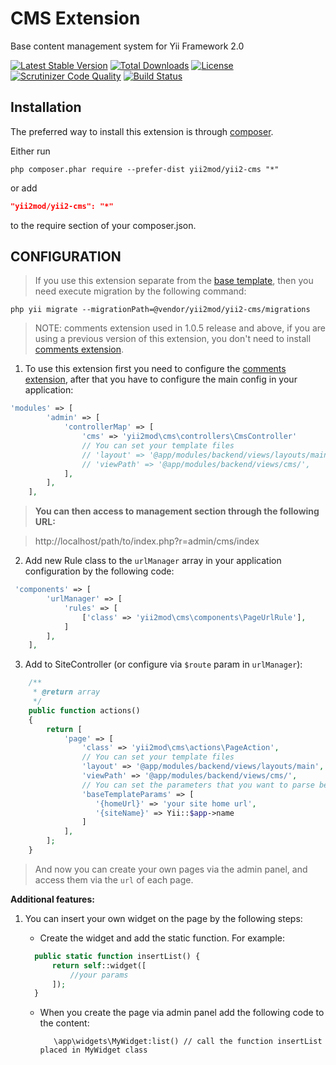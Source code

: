 CMS Extension
========================
Base content management system for Yii Framework 2.0

[![Latest Stable Version](https://poser.pugx.org/yii2mod/yii2-cms/v/stable)](https://packagist.org/packages/yii2mod/yii2-cms) [![Total Downloads](https://poser.pugx.org/yii2mod/yii2-cms/downloads)](https://packagist.org/packages/yii2mod/yii2-cms) [![License](https://poser.pugx.org/yii2mod/yii2-cms/license)](https://packagist.org/packages/yii2mod/yii2-cms)
[![Scrutinizer Code Quality](https://scrutinizer-ci.com/g/yii2mod/yii2-cms/badges/quality-score.png?b=master)](https://scrutinizer-ci.com/g/yii2mod/yii2-cms/?branch=master) [![Build Status](https://scrutinizer-ci.com/g/yii2mod/yii2-cms/badges/build.png?b=master)](https://scrutinizer-ci.com/g/yii2mod/yii2-cms/build-status/master)


Installation
------------

The preferred way to install this extension is through [composer](http://getcomposer.org/download/).

Either run

```
php composer.phar require --prefer-dist yii2mod/yii2-cms "*"
```

or add

```json
"yii2mod/yii2-cms": "*"
```

to the require section of your composer.json.


CONFIGURATION
------------
> If you use this extension separate from the [base template](https://github.com/yii2mod/base), then you need execute migration by the following command:
```
php yii migrate --migrationPath=@vendor/yii2mod/yii2-cms/migrations
```

> NOTE: comments extension used in 1.0.5 release and above, if you are using a previous version of this extension, you don't need to install [comments extension](https://github.com/yii2mod/yii2-comments).

1) To use this extension first you need to configure the [comments extension](https://github.com/yii2mod/yii2-comments), after that you have to configure the main config in your application:
```php
'modules' => [
        'admin' => [
            'controllerMap' => [
                'cms' => 'yii2mod\cms\controllers\CmsController'
                // You can set your template files
                // 'layout' => '@app/modules/backend/views/layouts/main',
                // 'viewPath' => '@app/modules/backend/views/cms/',
            ],
        ],
    ],
```
> **You can then access to management section through the following URL:**

> http://localhost/path/to/index.php?r=admin/cms/index
  

2) Add new Rule class to the `urlManager` array in your application configuration by the following code:
 
```php
 'components' => [
        'urlManager' => [
            'rules' => [
                ['class' => 'yii2mod\cms\components\PageUrlRule'],
            ]
        ],
    ],
```

3) Add to SiteController (or configure via `$route` param in `urlManager`):
```php
    /**
     * @return array
     */
    public function actions()
    {
        return [
            'page' => [
                'class' => 'yii2mod\cms\actions\PageAction',
                // You can set your template files
                'layout' => '@app/modules/backend/views/layouts/main',
                'viewPath' => '@app/modules/backend/views/cms/',
                // You can set the parameters that you want to parse before the page is loaded, for example:
                'baseTemplateParams' => [
                   '{homeUrl}' => 'your site home url',
                   '{siteName}' => Yii::$app->name
                ]
            ],
        ];
    }
```
> And now you can create your own pages via the admin panel, and access them via the `url` of each page.

**Additional features:**

1. You can insert your own widget on the page by the following steps:
    * Create the widget and add the static function. For example:
   
     ```php
       public static function insertList() {
           return self::widget([
               //your params
           ]);
       }
      ```
    * When you create the page via admin panel add the following code to the content:
    
      ```
         \app\widgets\MyWidget:list() // call the function insertList placed in MyWidget class
      ```

